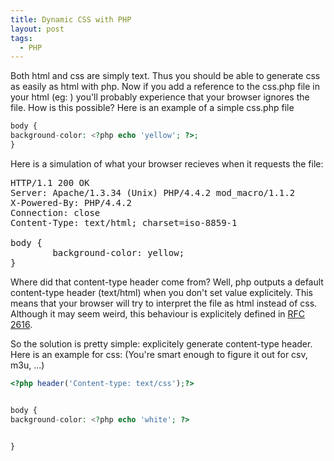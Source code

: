 ```yaml
---
title: Dynamic CSS with PHP
layout: post
tags:
  - PHP
---
```

Both html and css are simply text. Thus you should be able to generate css as easily as html with php. Now if you add a reference to the css.php file in your html (eg: <link rel="stylesheet" href="http://example.com/css.php" type="text/css" media="screen" />) you'll probably experience that your browser ignores the file. How is this possible? Here is an example of a simple css.php file

```php
body {
background-color: <?php echo 'yellow'; ?>;
}
```

Here is a simulation of what your browser recieves when it requests the file:

<pre>HTTP/1.1 200 OK
Server: Apache/1.3.34 (Unix) PHP/4.4.2 mod_macro/1.1.2
X-Powered-By: PHP/4.4.2
Connection: close
Content-Type: text/html; charset=iso-8859-1

body {
        background-color: yellow;
}
</pre>

Where did that content-type header come from? Well, php outputs a default content-type header (text/html) when you don't set value explicitely. This means that your browser will try to interpret the file as html instead of css. Although it may seem weird, this behaviour is explicitely defined in [RFC 2616](http://www.w3.org/Protocols/rfc2616/rfc2616-sec7.html#sec7.2.1).

So the solution is pretty simple: explicitely generate content-type header. Here is an example for css: (You're smart enough to figure it out for csv, m3u, ...)

```php
<?php header('Content-type: text/css');?>


body {
background-color: <?php echo 'white'; ?>


}
```
